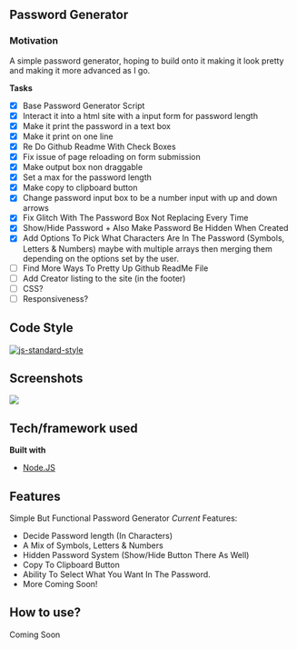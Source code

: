 ## Password Generator 

### Motivation
A simple password generator, hoping to build onto it making it look pretty and making it more advanced as I go.

__**Tasks**__
- [x] Base Password Generator Script
- [x] Interact it into a html site with a input form for password length
- [x] Make it print the password in a text box 
- [x] Make it print on one line
- [x] Re Do Github Readme With Check Boxes
- [x] Fix issue of page reloading on form submission 
- [x] Make output box non draggable
- [x] Set a max for the password length 
- [x] Make copy to clipboard button 
- [x] Change password input box to be a number input with up and down arrows
- [x] Fix Glitch With The Password Box Not Replacing Every Time
- [x] Show/Hide Password + Also Make Password Be Hidden When Created
- [x] Add Options To Pick What Characters Are In The Password (Symbols, Letters & Numbers) maybe with multiple arrays then merging them depending on the options set by the user.
- [ ] Find More Ways To Pretty Up Github ReadMe File
- [ ] Add Creator listing to the site (in the footer)
- [ ] CSS?
- [ ] Responsiveness?
## Code Style 
[![js-standard-style](https://img.shields.io/badge/code%20style-standard-brightgreen.svg?style=flat)](https://github.com/feross/standard)
 
## Screenshots
![](https://i.imgur.com/nIajr4c.gif)

## Tech/framework used

<b>Built with</b>
- [Node.JS](https://nodejs.org)

## Features
Simple But Functional Password Generator *Current* Features:
- Decide Password length (In Characters)
- A Mix of Symbols, Letters & Numbers 
- Hidden Password System (Show/Hide Button There As Well)
- Copy To Clipboard Button
- Ability To Select What You Want In The Password.
- More Coming Soon!


## How to use?
Coming Soon
